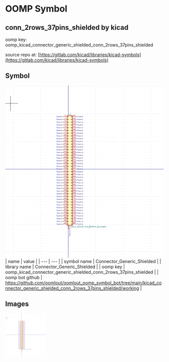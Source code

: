 # OOMP Symbol  
## conn_2rows_37pins_shielded  by kicad  
  
oomp key: oomp_kicad_connector_generic_shielded_conn_2rows_37pins_shielded  
  
source repo at: [https://gitlab.com/kicad/libraries/kicad-symbols](https://gitlab.com/kicad/libraries/kicad-symbols)  
## Symbol  
  
[![working.png](working_600.png)](working.png)  
| name | value | 
| --- | --- | 
| symbol name | Connector_Generic_Shielded | 
| library name | Connector_Generic_Shielded | 
| oomp key | oomp_kicad_connector_generic_shielded_conn_2rows_37pins_shielded | 
| oomp bot github | https://github.com/oomlout/oomlout_oomp_symbol_bot/tree/main/kicad_connector_generic_shielded_conn_2rows_37pins_shielded/working | 
## Images  
  
[![working.png](working_140.png)](working.png)  
